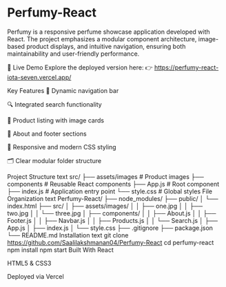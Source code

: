 # Perfumy-React
Perfumy is a responsive perfume showcase application developed with React. The project emphasizes a modular component architecture, image-based product displays, and intuitive navigation, ensuring both maintainability and user-friendly performance.

🚀 Live Demo
Explore the deployed version here:
👉 https://perfumy-react-iota-seven.vercel.app/

Key Features
🧭 Dynamic navigation bar

🔍 Integrated search functionality

🧴 Product listing with image cards

📝 About and footer sections

🎨 Responsive and modern CSS styling

🗂️ Clear modular folder structure

Project Structure
text
src/
├── assets/images     # Product images
├── components        # Reusable React components
├── App.js            # Root component
├── index.js          # Application entry point
└── style.css         # Global styles
File Organization
text
Perfumy-React/
├── node_modules/
├── public/
│   └── index.html
├── src/
│   ├── assets/images/
│   │   ├── one.jpg
│   │   ├── two.jpg
│   │   └── three.jpg
│   ├── components/
│   │   ├── About.js
│   │   ├── Footer.js
│   │   ├── Navbar.js
│   │   ├── Products.js
│   │   └── Search.js
│   ├── App.js
│   ├── index.js
│   └── style.css
├── .gitignore
├── package.json
└── README.md
Installation
text
git clone https://github.com/Saalilakshmanan04/Perfumy-React
cd perfumy-react
npm install
npm start
Built With
React

HTML5 & CSS3

Deployed via Vercel
